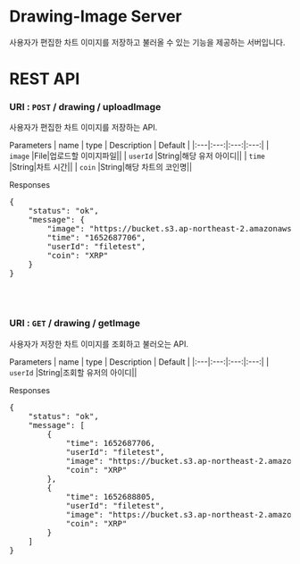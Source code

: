 # Drawing-Image Server
사용자가 편집한 차트 이미지를 저장하고 불러올 수 있는 기능을 제공하는 서버입니다.

# REST API

### URI : `POST` / drawing / uploadImage
사용자가 편집한 차트 이미지를 저장하는 API.

Parameters
| name | type | Description | Default |
|:---|:---:|:---:|:---:|
| `image` |File|업로드할 이미지파일||
| `userId` |String|해당 유저 아이디||
| `time` |String|차트 시간||
| `coin` |String|해당 차트의 코인명||

Responses
<pre>
{
    "status": "ok",
    "message": {
        "image": "https://bucket.s3.ap-northeast-2.amazonaws.com/94ccb1ac-f2eb-4b20-976b-6aa749b47a87highjpg.jpeg",
        "time": "1652687706",
        "userId": "filetest",
        "coin": "XRP"
    }
}
</pre>





<br></br>
### URI : `GET` / drawing / getImage
사용자가 저장한 차트 이미지를 조회하고 불러오는 API.

Parameters
| name | type | Description | Default |
|:---|:---:|:---:|:---:|
| `userId` |String|조회할 유저의 아이디||

Responses
<pre>
{
    "status": "ok",
    "message": [
        {
            "time": 1652687706,
            "userId": "filetest",
            "image": "https://bucket.s3.ap-northeast-2.amazonaws.com/f421115b-faa2-48f8-b7b0-8437b37d0306highjpg.jpeg",
            "coin": "XRP"
        },
        {
            "time": 1652688805,
            "userId": "filetest",
            "image": "https://bucket.s3.ap-northeast-2.amazonaws.com/94ccb1ac-f2eb-4b20-976b-6aa749b47a87doge.jpeg",
            "coin": "XRP"
        }
    ]
}
</pre>




